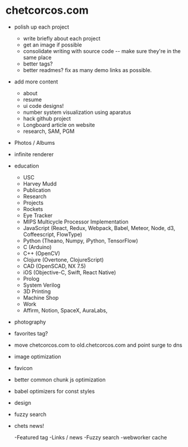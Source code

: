 # chetcorcos.com

- polish up each project
	- write briefly about each project
	- get an image if possible
	- consolidate writing with source code -- make sure they're in the same place
	- better tags?
	- better readmes? fix as many demo links as possible.


- add more content
	- about
	- resume
	- ui code designs!
	- number system visualization using aparatus
	- hack github project
	- Longboard article on website
	- research, SAM, PGM


- Photos / Albums

- infinite renderer


- education
	- USC
	- Harvey Mudd
	- Publication
	- Research
	- Projects
	- Rockets
	- Eye Tracker
	- MIPS Multicycle Processor Implementation
	- JavaScript (React, Redux, Webpack, Babel, Meteor, Node, d3, Coffeescript, FlowType)
	- Python (Theano, Numpy, iPython, TensorFlow)
	- C (Arduino)
	- C++ (OpenCV)
	- Clojure (Overtone, ClojureScript)
	- CAD (OpenSCAD, NX 7.5)
	- iOS (Objective-C, Swift, React Native)
	- Prolog
	- System Verilog
	- 3D Printing
	- Machine Shop
	- Work
	- Affirm, Notion, SpaceX, AuraLabs,

- photography

- favorites tag?

- move chetcorcos.com to old.chetcorcos.com and point surge to dns

- image optimization
- favicon
- better common chunk js optimization
- babel optimizers for const styles

- design

- fuzzy search
- chets news!


  -Featured tag
  -Links / news
  -Fuzzy search
  -webworker cache

